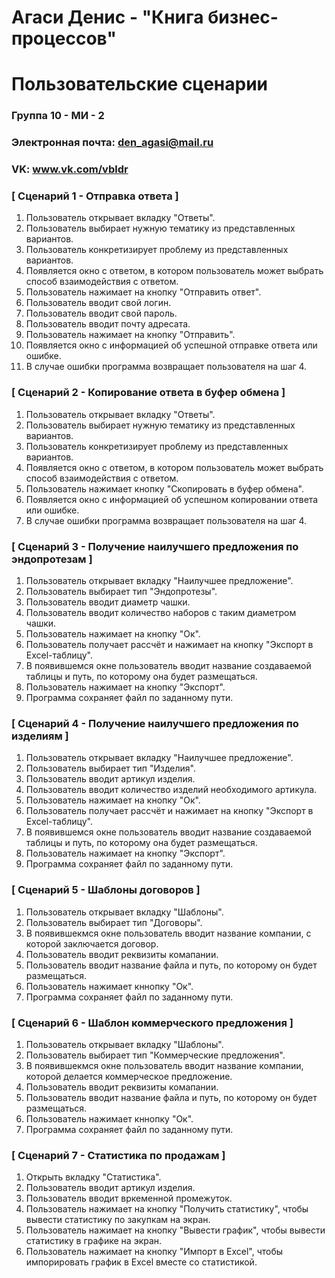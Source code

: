 # Агаси Денис - "Книга бизнес-процессов"
# Пользовательские сценарии

### Группа 10 - МИ - 2
### Электронная почта: den_agasi@mail.ru
### VK: www.vk.com/vbldr


### [ Сценарий 1 - Отправка ответа ]

1. Пользователь открывает вкладку "Ответы".
2. Пользователь выбирает нужную тематику из представленных вариантов.
3. Пользователь конкретизирует проблему из представленных вариантов.
4. Появляется окно с ответом, в котором пользователь может выбрать способ взаимодействия с ответом.
5. Пользователь нажимает на кнопку "Отправить ответ".
6. Пользователь вводит свой логин.
7. Пользователь вводит свой пароль.
8. Пользователь вводит почту адресата.
9. Пользователь нажимает на кнопку "Отправить".
10. Появляется окно с информацией об успешной отправке ответа или ошибке.
11. В случае ошибки программа возвращает пользователя на шаг 4.

### [ Сценарий 2 - Копирование ответа в буфер обмена ]

1. Пользователь открывает вкладку "Ответы".
2. Пользователь выбирает нужную тематику из представленных вариантов.
3. Пользователь конкретизирует проблему из представленных вариантов.
4. Появляется окно с ответом, в котором пользователь может выбрать способ взаимодействия с ответом.
5. Пользователь нажимает кнопку "Скопировать в буфер обмена".
6. Появляется окно с информацией об успешном копировании ответа или ошибке.
7. В случае ошибки программа возвращает пользователя на шаг 4.

### [ Сценарий 3 - Получение наилучшего предложения по эндопротезам ]

1. Пользователь открывает вкладку "Наилучшее предложение".
2. Пользователь выбирает тип "Эндопротезы".
3. Пользователь вводит диаметр чашки.
4. Пользователь вводит количество наборов с таким диаметром чашки.
5. Пользователь нажимает на кнопку "Ок".
6. Пользователь получает рассчёт и нажимает на кнопку "Экспорт в Excel-таблицу".
7. В появившемся окне пользователь вводит название создаваемой таблицы и путь, по которому она будет размещаться.
8. Пользователь нажимает на кнопку "Экспорт".
9. Программа сохраняет файл по заданному пути.

### [ Сценарий 4 - Получение наилучшего предложения по изделиям ]

1. Пользователь открывает вкладку "Наилучшее предложение".
2. Пользователь выбирает тип "Изделия".
3. Пользователь вводит артикул изделия.
4. Пользователь вводит количество изделий необходимого артикула.
5. Пользователь нажимает на кнопку "Ок".
6. Пользователь получает рассчёт и нажимает на кнопку "Экспорт в Excel-таблицу".
7. В появившемся окне пользователь вводит название создаваемой таблицы и путь, по которому она будет размещаться.
8. Пользователь нажимает на кнопку "Экспорт".
9. Программа сохраняет файл по заданному пути.

### [ Сценарий 5 - Шаблоны договоров ]

1. Пользователь открывает вкладку "Шаблоны".
2. Пользователь выбирает тип "Договоры".
3. В появившекмся окне пользователь вводит название компании, с которой заключается договор.
4. Пользователь вводит реквизиты комапании.
5. Пользователь вводит название файла и путь, по которому он будет размещаться.
6. Пользователь нажимает кннопку "Ок".
7. Программа сохраняет файл по заданному пути.

### [ Сценарий 6 - Шаблон коммерческого предложения ]

1. Пользователь открывает вкладку "Шаблоны".
2. Пользователь выбирает тип "Коммерческие предложения".
3. В появившекмся окне пользователь вводит название компании, которой делается коммерческое предложение.
4. Пользователь вводит реквизиты комапании.
5. Пользователь вводит название файла и путь, по которому он будет размещаться.
6. Пользователь нажимает кннопку "Ок".
7. Программа сохраняет файл по заданному пути.

### [ Сценарий 7 - Статистика по продажам ]

1. Открыть вкладку "Статистика".
2. Пользователь вводит артикул изделия.
3. Пользователь вводит вркеменной промежуток.
4. Пользователь нажимает на кнопку "Получить статистику", чтобы вывести статистику по закупкам на экран.
5. Пользователь нажимает на кнопку "Вывести график", чтобы вывести статистику в графике на экран.
6. Пользователь нажимает на кнопку "Импорт в Excel", чтобы импорировать график в Excel вместе со статистикой.
